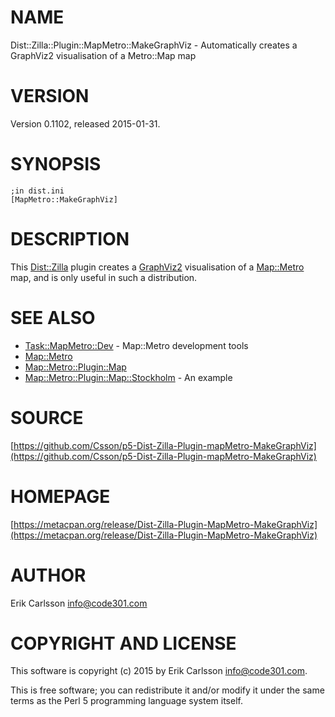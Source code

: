 # NAME

Dist::Zilla::Plugin::MapMetro::MakeGraphViz - Automatically creates a GraphViz2 visualisation of a Metro::Map map

# VERSION

Version 0.1102, released 2015-01-31.

# SYNOPSIS

    ;in dist.ini
    [MapMetro::MakeGraphViz]

# DESCRIPTION

This [Dist::Zilla](https://metacpan.org/pod/Dist::Zilla) plugin creates a [GraphViz2](https://metacpan.org/pod/GraphViz2) visualisation of a [Map::Metro](https://metacpan.org/pod/Map::Metro) map, and is only useful in such a distribution.

# SEE ALSO

- [Task::MapMetro::Dev](https://metacpan.org/pod/Task::MapMetro::Dev) - Map::Metro development tools
- [Map::Metro](https://metacpan.org/pod/Map::Metro)
- [Map::Metro::Plugin::Map](https://metacpan.org/pod/Map::Metro::Plugin::Map)
- [Map::Metro::Plugin::Map::Stockholm](https://metacpan.org/pod/Map::Metro::Plugin::Map::Stockholm) - An example

# SOURCE

[https://github.com/Csson/p5-Dist-Zilla-Plugin-mapMetro-MakeGraphViz](https://github.com/Csson/p5-Dist-Zilla-Plugin-mapMetro-MakeGraphViz)

# HOMEPAGE

[https://metacpan.org/release/Dist-Zilla-Plugin-MapMetro-MakeGraphViz](https://metacpan.org/release/Dist-Zilla-Plugin-MapMetro-MakeGraphViz)

# AUTHOR

Erik Carlsson <info@code301.com>

# COPYRIGHT AND LICENSE

This software is copyright (c) 2015 by Erik Carlsson <info@code301.com>.

This is free software; you can redistribute it and/or modify it under
the same terms as the Perl 5 programming language system itself.
